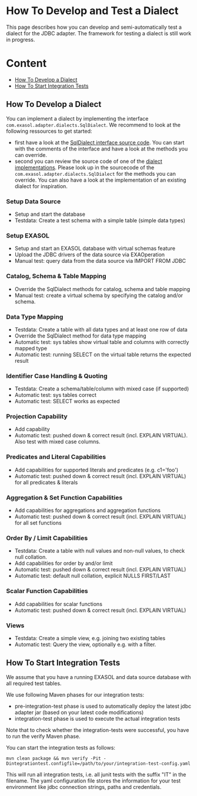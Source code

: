 # How To Develop and Test a Dialect
This page describes how you can develop and semi-automatically test a dialect for the JDBC adapter. The framework for testing a dialect is still work in progress.

# Content
* [How To Develop a Dialect](#how-to-develop-a-dialect)
* [How To Start Integration Tests](#how-to-start-integration-tests)

## How To Develop a Dialect
You can implement a dialect by implementing the interface ```com.exasol.adapter.dialects.SqlDialect```.
We recommend to look at the following ressources to get started:
* first have a look at the [SqlDialect interface source code](../jdbc-adapter/virtualschema-jdbc-adapter/src/main/java/com/exasol/adapter/dialects/SqlDialect.java). You can start with the comments of the interface and have a look at the methods you can override.
* second you can review the source code of one of the [dialect implementations](../jdbc-adapter/virtualschema-jdbc-adapter/src/main/java/com/exasol/adapter/dialects/impl).
Please look up in the sourcecode of the ```com.exasol.adapter.dialects.SqlDialect``` for the methods you can override.
You can also have a look at the implementation of an existing dialect for inspiration.

### Setup Data Source
* Setup and start the database
* Testdata: Create a test schema with a simple table (simple data types)

### Setup EXASOL
* Setup and start an EXASOL database with virtual schemas feature
* Upload the JDBC drivers of the data source via EXAOperation
* Manual test: query data from the data source via IMPORT FROM JDBC

### Catalog, Schema & Table Mapping
* Override the SqlDialect methods for catalog, schema and table mapping
* Manual test: create a virtual schema by specifying the catalog and/or schema.

### Data Type Mapping
* Testdata: Create a table with all data types and at least one row of data
* Override the SqlDialect method for data type mapping
* Automatic test: sys tables show virtual table and columns with correctly mapped type
* Automatic test: running SELECT on the virtual table returns the expected result

### Identifier Case Handling & Quoting
* Testdata: Create a schema/table/column with mixed case (if supported)
* Automatic test: sys tables correct
* Automatic test: SELECT works as expected

### Projection Capability
* Add capability
* Automatic test: pushed down & correct result (incl. EXPLAIN VIRTUAL). Also test with mixed case columns.

### Predicates and Literal Capabilities
* Add capabilities for supported literals and predicates (e.g. c1='foo')
* Automatic test: pushed down & correct result (incl. EXPLAIN VIRTUAL) for all predicates & literals

### Aggregation & Set Function Capabilities
* Add capabilities for aggregations and aggregation functions
* Automatic test: pushed down & correct result (incl. EXPLAIN VIRTUAL) for all set functions

### Order By / Limit Capabilities
* Testdata: Create a table with null values and non-null values, to check null collation.
* Add capabilities for order by and/or limit
* Automatic test: pushed down & correct result (incl. EXPLAIN VIRTUAL)
* Automatic test: default null collation, explicit NULLS FIRST/LAST

### Scalar Function Capabilities
* Add capabilities for scalar functions
* Automatic test: pushed down & correct result (incl. EXPLAIN VIRTUAL)

### Views
* Testdata: Create a simple view, e.g. joining two existing tables
* Automatic test: Query the view, optionally e.g. with a filter.


## How To Start Integration Tests
We assume that you have a running EXASOL and data source database with all required test tables.

We use following Maven phases for our integration tests:
* pre-integration-test phase is used to automatically deploy the latest jdbc adapter jar (based on your latest code modifications)
* integration-test phase is used to execute the actual integration tests

Note that to check whether the integration-tests were successful, you have to run the verify Maven phase.

You can start the integration tests as follows:
```
mvn clean package && mvn verify -Pit -Dintegrationtest.configfile=/path/to/your/integration-test-config.yaml
```

This will run all integration tests, i.e. all junit tests with the suffix "IT" in the filename. The yaml configuration file stores the information for your test environment like jdbc connection strings, paths and credentials.


